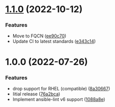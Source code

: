 # [1.1.0](https://github.com/de-it-krachten/ansible-role-docker_desktop/compare/v1.0.0...v1.1.0) (2022-10-12)


### Features

* Move to FQCN ([ee90c70](https://github.com/de-it-krachten/ansible-role-docker_desktop/commit/ee90c70ff643688e17da6153fd326bb7de83a10b))
* Update CI to latest standards ([e343c14](https://github.com/de-it-krachten/ansible-role-docker_desktop/commit/e343c14bb1ac246cbb5b4a5c1f14261a2c66260d))

# 1.0.0 (2022-07-26)


### Features

* drop support for RHEL (compatible) ([8a30667](https://github.com/de-it-krachten/ansible-role-docker_desktop/commit/8a3066746952288c25f5831652c2a702333f0dd2))
* Iitial release ([76a2bca](https://github.com/de-it-krachten/ansible-role-docker_desktop/commit/76a2bcacdc19f9f9b39c685f9d320619bb7ed9d9))
* Implement ansible-lint v6 support ([1088a8e](https://github.com/de-it-krachten/ansible-role-docker_desktop/commit/1088a8eca885f4e53e3b574effacb35c18701b5b))
